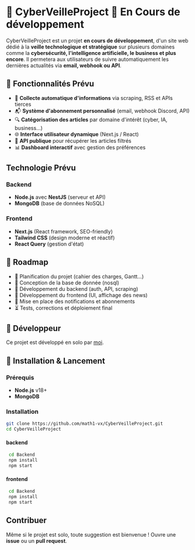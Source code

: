 # 🚀 CyberVeilleProject 🔄 En Cours de développement 

CyberVeilleProject est un projet **en cours de développement**, d'un site web dédié à la **veille technologique et stratégique** sur plusieurs domaines comme la **cybersécurité, l'intelligence artificielle, le business et plus encore**. Il permetera aux utilisateurs de suivre automatiquement les dernières actualités via **email, webhook ou API**.

## 🌟 Fonctionnalités Prévu 
- 📌 **Collecte automatique d'informations** via scraping, RSS et APIs tierces
- 📬 **Système d'abonnement personnalisé** (email, webhook Discord, API)
- 🔍 **Catégorisation des articles** par domaine d'intérêt (cyber, IA, business…)
- 🌐 **Interface utilisateur dynamique** (Next.js / React)
- 📡 **API publique** pour récupérer les articles filtrés
- 📊 **Dashboard interactif** avec gestion des préférences

## Technologie Prévu
### **Backend**
 - **Node.js** avec **NestJS** (serveur et API) 
 - **MongoDB** (base de données NoSQL)
### **Frontend** 
- **Next.js** (React framework, SEO-friendly) 
- **Tailwind CSS** (design moderne et réactif) 
- **React Query** (gestion d'état)


## 📅 Roadmap 
- 🔄 Planification du projet (cahier des charges, Gantt…)
- 🔄 Conception de la base de donnée (nosql)
- 🔄 Développement du backend (auth, API, scraping) 
- 🔄 Développement du frontend (UI, affichage des news) 
- 🔄 Mise en place des notifications et abonnements 
- ⏳ Tests, corrections et déploiement final

## 👤 Développeur 
Ce projet est développé en solo par [moi](https://github.com/math1-vx).


## 🚀 Installation & Lancement 
### **Prérequis**
 - **Node.js** v18+ 
 - **MongoDB** 
### **Installation**
 ```bash
 git clone https://github.com/math1-vx/CyberVeilleProject.git 
 cd CyberVeilleProject 
```
#### backend
```bash
 cd Backend
 npm install
 npm start
```
#### frontend
```bash
 cd Backend
 npm install
 npm start
```

## Contribuer
Même si le projet est solo, toute suggestion est bienvenue ! Ouvre une **issue** ou un **pull request**.
